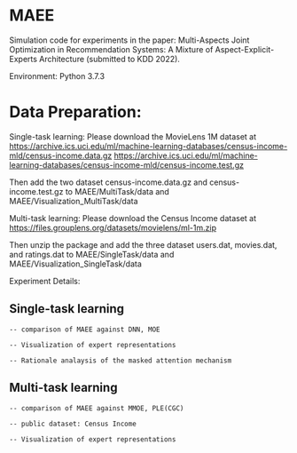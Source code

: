 # MAEE

Simulation code for experiments in the paper: Multi-Aspects Joint Optimization in Recommendation Systems: A Mixture of Aspect-Explicit-Experts Architecture (submitted to KDD 2022).

Environment: Python 3.7.3

Data Preparation:
================
Single-task learning: 
Please download the MovieLens 1M dataset at
https://archive.ics.uci.edu/ml/machine-learning-databases/census-income-mld/census-income.data.gz
https://archive.ics.uci.edu/ml/machine-learning-databases/census-income-mld/census-income.test.gz

Then add the two dataset census-income.data.gz and census-income.test.gz to MAEE/MultiTask/data and MAEE/Visualization_MultiTask/data

Multi-task learning:
Please download the Census Income dataset at
https://files.grouplens.org/datasets/movielens/ml-1m.zip

Then unzip the package and add the three dataset users.dat, movies.dat, and ratings.dat to MAEE/SingleTask/data and MAEE/Visualization_SingleTask/data




Experiment Details:



Single-task learning
------------

    -- comparison of MAEE against DNN, MOE
  
    -- Visualization of expert representations
  
    -- Rationale analaysis of the masked attention mechanism
  



Multi-task learning
------------

    -- comparison of MAEE against MMOE, PLE(CGC)
  
    -- public dataset: Census Income
  
    -- Visualization of expert representations
  
